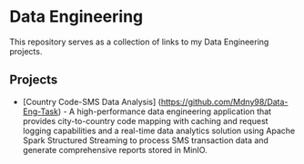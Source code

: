 # Data Engineering

This repository serves as a collection of links to my Data Engineering projects.

## Projects
- [Country Code-SMS Data Analysis] (https://github.com/Mdny98/Data-Eng-Task) - A high-performance data engineering application that provides city-to-country code mapping with caching and request logging capabilities and a real-time data analytics solution using Apache Spark Structured Streaming to process SMS transaction data and generate comprehensive reports stored in MinIO.
